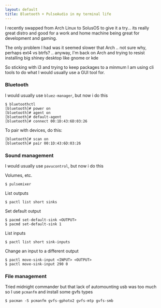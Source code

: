 ```yaml
---
layout: default
title: Bluetooth + PulseAudio in my terminal life
---
```

I recently swapped from Arch Linux to SolusOS to give it a try... its really great distro
and good for a work and home machine being great for development and gaming.

The only problem I had was it seemed slower that Arch .. not sure why, perhaps ext4 vs btrfs?
.. anyway, I'm back on Arch and trying to resist installing big shiney desktop like gnome or kde

So sticking with i3 and trying to keep packages to a minmum I am using cli tools to
do what I would usually use a GUI tool for.

### Bluetooth

I would usually use `bluez-manager`, but now i do this

    $ bluetoothctl
    [bluetooth]# power on
    [bluetooth]# agent on
    [bluetooth]# default-agent
    [bluetooth]# connect 00:1D:43:6D:03:26

To pair with devices, do this:

    [bluetooth]# scan on
    [bluetooth]# pair 00:1D:43:6D:03:26

### Sound management

I would usually use `pavucontrol`, but now i do this

Volumes, etc.

    $ pulsemixer

List outputs

    $ pactl list short sinks

Set default output

    $ pacmd set-default-sink <OUTPUT>
    $ pacmd set-default-sink 1

List inputs

    $ pactl list short sink-inputs

Change an input to a different output

    $ pactl move-sink-input <INPUT> <OUTPUT>
    $ pactl move-sink-input 290 0

### File management

Tried midnight commander but that lack of automounting usb was too much
so I use `pcmanfm` and install some gvfs types

    $ pacman -S pcmanfm gvfs-gphoto2 gvfs-mtp gvfs-smb



